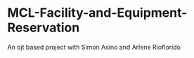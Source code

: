 # MCL-Facility-and-Equipment-Reservation
 An ojt based project with Simon Asino and Arlene Rioflorido

